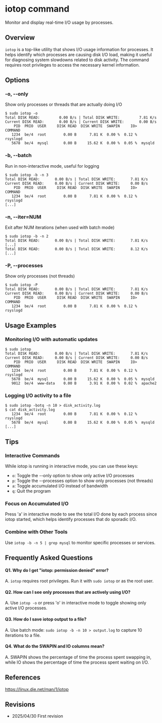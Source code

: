 # iotop command

Monitor and display real-time I/O usage by processes.

## Overview

`iotop` is a top-like utility that shows I/O usage information for processes. It helps identify which processes are causing disk I/O load, making it useful for diagnosing system slowdowns related to disk activity. The command requires root privileges to access the necessary kernel information.

## Options

### **-o, --only**

Show only processes or threads that are actually doing I/O

```console
$ sudo iotop -o
Total DISK READ:         0.00 B/s | Total DISK WRITE:         7.81 K/s
Current DISK READ:       0.00 B/s | Current DISK WRITE:       0.00 B/s
    PID  PRIO  USER     DISK READ  DISK WRITE  SWAPIN     IO>    COMMAND
   1234  be/4  root        0.00 B      7.81 K  0.00 %  0.12 %  rsyslogd
   5678  be/4  mysql       0.00 B     15.62 K  0.00 %  0.05 %  mysqld
```

### **-b, --batch**

Run in non-interactive mode, useful for logging

```console
$ sudo iotop -b -n 3
Total DISK READ:       0.00 B/s | Total DISK WRITE:       7.81 K/s
Current DISK READ:     0.00 B/s | Current DISK WRITE:     0.00 B/s
    PID  PRIO  USER     DISK READ  DISK WRITE  SWAPIN     IO>    COMMAND
   1234  be/4  root        0.00 B      7.81 K  0.00 %  0.12 %  rsyslogd
[...]
```

### **-n, --iter=NUM**

Exit after NUM iterations (when used with batch mode)

```console
$ sudo iotop -b -n 2
Total DISK READ:       0.00 B/s | Total DISK WRITE:       7.81 K/s
[...]
Total DISK READ:       0.00 B/s | Total DISK WRITE:       8.12 K/s
[...]
```

### **-P, --processes**

Show only processes (not threads)

```console
$ sudo iotop -P
Total DISK READ:       0.00 B/s | Total DISK WRITE:       7.81 K/s
Current DISK READ:     0.00 B/s | Current DISK WRITE:     0.00 B/s
    PID  PRIO  USER     DISK READ  DISK WRITE  SWAPIN     IO>    COMMAND
   1234  be/4  root        0.00 B      7.81 K  0.00 %  0.12 %  rsyslogd
```

## Usage Examples

### Monitoring I/O with automatic updates

```console
$ sudo iotop
Total DISK READ:       0.00 B/s | Total DISK WRITE:       7.81 K/s
Current DISK READ:     0.00 B/s | Current DISK WRITE:     0.00 B/s
    PID  PRIO  USER     DISK READ  DISK WRITE  SWAPIN     IO>    COMMAND
   1234  be/4  root        0.00 B      7.81 K  0.00 %  0.12 %  rsyslogd
   5678  be/4  mysql       0.00 B     15.62 K  0.00 %  0.05 %  mysqld
   9012  be/4  www-data    0.00 B      3.91 K  0.00 %  0.02 %  apache2
```

### Logging I/O activity to a file

```console
$ sudo iotop -botq -n 10 > disk_activity.log
$ cat disk_activity.log
   1234  be/4  root        0.00 B      7.81 K  0.00 %  0.12 %  rsyslogd
   5678  be/4  mysql       0.00 B     15.62 K  0.00 %  0.05 %  mysqld
[...]
```

## Tips

### Interactive Commands

While iotop is running in interactive mode, you can use these keys:
- `o`: Toggle the --only option to show only active I/O processes
- `p`: Toggle the --processes option to show only processes (not threads)
- `a`: Toggle accumulated I/O instead of bandwidth
- `q`: Quit the program

### Focus on Accumulated I/O

Press 'a' in interactive mode to see the total I/O done by each process since iotop started, which helps identify processes that do sporadic I/O.

### Combine with Other Tools

Use `iotop -b -n 5 | grep mysql` to monitor specific processes or services.

## Frequently Asked Questions

#### Q1. Why do I get "iotop: permission denied" error?
A. `iotop` requires root privileges. Run it with `sudo iotop` or as the root user.

#### Q2. How can I see only processes that are actively using I/O?
A. Use `iotop -o` or press 'o' in interactive mode to toggle showing only active I/O processes.

#### Q3. How do I save iotop output to a file?
A. Use batch mode: `sudo iotop -b -n 10 > output.log` to capture 10 iterations to a file.

#### Q4. What do the SWAPIN and IO columns mean?
A. SWAPIN shows the percentage of time the process spent swapping in, while IO shows the percentage of time the process spent waiting on I/O.

## References

https://linux.die.net/man/1/iotop

## Revisions

- 2025/04/30 First revision